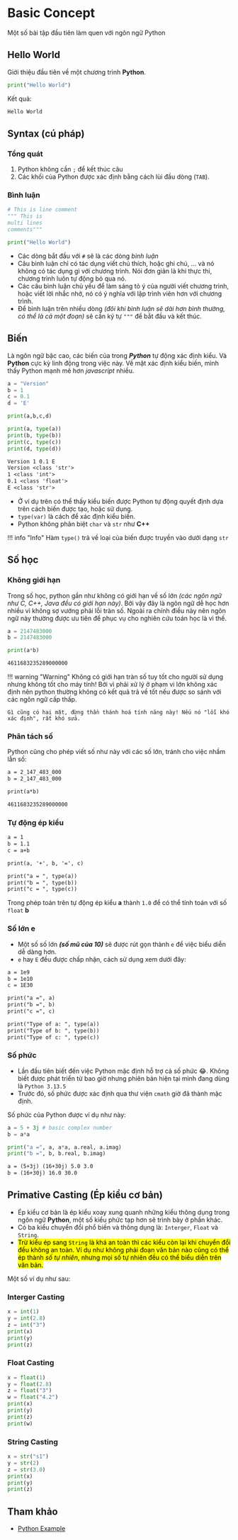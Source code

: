 # Basic Concept

Một số bài tập đầu tiên làm quen với ngôn ngữ Python

## Hello World

Giới thiệu đầu tiên về một chương trình __Python__.

```python
print("Hello World")
```

Kết quả:

```txt
Hello World
```

## Syntax (cú pháp)

### Tổng quát

1. Python không cần `;` để kết thúc câu
1. Các khối của Python được xác định bằng cách lùi đầu dòng (`TAB`).

### Bình luận

```python
# This is line comment
""" This is
multi lines
comments"""

print("Hello World")
```

- Các dòng bắt đầu với `#` sẽ là các dòng _bình luận_
- Câu bình luận chỉ có tác dụng viết chú thích, hoặc ghi chú, ... và nó không có tác dụng gì với chương trình. Nói đơn giản là khi thực thi, chương trình luôn tự động bỏ qua nó.
- Các câu bình luận chủ yếu để làm sáng tỏ ý của người viết chương trình, hoặc viết lời nhắc nhở, nó có ý nghĩa với lập trình viên hơn với chương trình.
- Để bình luận trên nhiều dòng _(đôi khi bình luận sẽ dài hơn bình thường, có thể là cả một đoạn)_ sẽ cần ký tự `"""` để bắt đầu và kết thúc.

## Biến

Là ngôn ngữ bậc cao, các biến của trong __*Python*__ tự động xác định kiểu. Và __Python__ cực kỳ linh động trong việc này. Về mặt xác định kiểu biến, mình thấy Python mạnh mẽ hơn _javascript_ nhiều.

```python
a = "Version"
b = 1
c = 0.1
d = 'E'

print(a,b,c,d)

print(a, type(a))
print(b, type(b))
print(c, type(c))
print(d, type(d))
```
```txt
Version 1 0.1 E
Version <class 'str'>
1 <class 'int'>
0.1 <class 'float'>
E <class 'str'>
```

- Ở ví dụ trên có thể thấy kiểu biến được Python tự động quyết định dựa trên cách biến được tạo, hoặc sử dụng.
- `type(var)` là cách để xác định kiểu biến.
- Python không phân biệt `char` và `str` như __C++__

!!! info "Info"
    Hàm `type()` trả về loại của biến được truyền vào dưới dạng `str`

## Số học

### Không giới hạn

Trong số học, python gần như không có giới hạn về số lớn _(các ngôn ngữ như C, C++, Java đều có giới hạn này)_. Bởi vậy đây là ngôn ngữ dễ học hơn nhiều vì không sợ vướng phải lỗi tràn số. Ngoài ra chính điều này nên ngôn ngữ này thường được ưu tiên để phục vụ cho nghiên cứu toán học là vì thế.


```python
a = 2147483000
b = 2147483000

print(a*b)
```
```txt
4611683235289000000
```

!!! warning "Warning"
    Không có giới hạn tràn số tuy tốt cho người sử dụng nhưng không tốt cho máy tính! Bởi vì phải xử lý ở phạm vi lớn không xác định nên python thường không có kết quả trả về tốt nếu được so sánh với các ngôn ngữ cấp thấp.
    
    Gì cũng có hai mặt, đừng thần thánh hoá tính năng này! Nếu nó "lỗi khó xác định", rất khó sửa.

### Phân tách số

Python cũng cho phép viết số như này với các số lớn, tránh cho việc nhầm lẫn số:

```txt
a = 2_147_483_000
b = 2_147_483_000

print(a*b)
```
```txt
4611683235289000000
```

### Tự động ép kiểu

```txt
a = 1
b = 1.1
c = a+b

print(a, '+', b, '=', c)

print("a = ", type(a))
print("b = ", type(b))
print("c = ", type(c))
```

Trong phép toán trên tự động ép kiểu __a__ thành `1.0` để có thể tính toán với số `float` __b__

### Số lớn e

- Một số số lớn __*(số mũ của 10)*__ sẽ được rút gọn thành `e` để việc biểu diễn dễ dàng hơn.
- `e` hay `E` đều được chấp nhận, cách sử dụng xem dưới đây:

```txt
a = 1e9
b = 1e10
c = 1E30

print("a =", a)
print("b =", b)
print("c =", c)

print("Type of a: ", type(a))
print("Type of b: ", type(b))
print("Type of c: ", type(c))
```

### Số phức

- Lần đầu tiên biết đến việc Python mặc định hỗ trợ cả số phức 😂. Không biết được phát triển từ bao giờ nhưng phiên bản hiện tại mình đang dùng là `Python 3.13.5`
- Trước đó, số phức được xác định qua thư viện `cmath` giờ đã thành mặc định.

Số phức của Python được ví dụ như này:

```python
a = 5 + 3j # basic complex number
b = a*a

print("a =", a, a*a, a.real, a.imag)
print("b =", b, b.real, b.imag)
```
```txt
a = (5+3j) (16+30j) 5.0 3.0
b = (16+30j) 16.0 30.0
```

## Primative Casting (Ép kiểu cơ bản)

- Ép kiểu cơ bản là ép kiểu xoay xung quanh những kiểu thông dụng trong ngôn ngữ __Python__, một số kiểu phức tạp hơn sẽ trình bày ở phần khác.
- Có ba kiểu chuyển đổi phổ biến và thông dụng là: `Interger`, `Float` và `String`.
- <mark>Trừ kiểu ép sang `String` là khá an toàn thì các kiểu còn lại khi chuyển đổi đều không an toàn. Ví dụ như không phải đoạn văn bản nào cũng có thể ép thành _số tự nhiên_, nhưng mọi số tự nhiên đều có thể biểu diễn trên văn bản.</mark>

Một số ví dụ như sau:

### Interger Casting

```python
x = int(1)
y = int(2.8)
z = int("3")
print(x)
print(y)
print(z)
```

### Float Casting

```python
x = float(1)
y = float(2.8)
z = float("3")
w = float("4.2")
print(x)
print(y)
print(z)
print(w)
```

### String Casting

```python
x = str("s1")
y = str(2)
z = str(3.0)
print(x)
print(y)
print(z)
```

## Tham khảo

- [Python Example](https://www.w3schools.com/python/python_examples.asp)